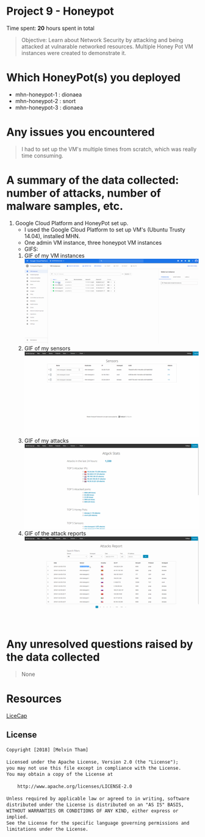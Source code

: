 # Project 9 - Honeypot

Time spent: **20** hours spent in total

> Objective: Learn about Network Security by attacking and being attacked at vulnarable networked resources. Multiple Honey Pot VM instances were created to demonstrate it.

# Which HoneyPot(s) you deployed
  - mhn-honeypot-1 : dionaea
  - mhn-honeypot-2 : snort
  - mhn-honeypot-3 : dionaea
  
# Any issues you encountered
> I had to set up the VM's multiple times from scratch, which was really time consuming. 

# A summary of the data collected: number of attacks, number of malware samples, etc.

  1. Google Cloud Platform and HoneyPot set up.
     * I used the Google Cloud Platform to set up VM's (Ubuntu Trusty 14.04), installed MHN. 
     * One admin VM instance, three honeypot VM instances
     * GIFS: 
     1. GIF of my VM instances
     ![](gcpinstances.gif)
     2. GIF of my sensors
     ![](sensors.gif)
     3. GIF of my attacks
     ![](attack1.gif)
     4. GIF of the attack reports
     ![](attack2.gif)
 # Any unresolved questions raised by the data collected
 > None
 
 # Resources
 [LiceCap](https://www.cockos.com/licecap/)
 
 ## License

    Copyright [2018] [Melvin Tham]

    Licensed under the Apache License, Version 2.0 (the "License");
    you may not use this file except in compliance with the License.
    You may obtain a copy of the License at

        http://www.apache.org/licenses/LICENSE-2.0

    Unless required by applicable law or agreed to in writing, software
    distributed under the License is distributed on an "AS IS" BASIS,
    WITHOUT WARRANTIES OR CONDITIONS OF ANY KIND, either express or implied.
    See the License for the specific language governing permissions and
    limitations under the License.
 

    
    
